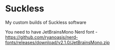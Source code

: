 # Suckless
My custom builds of Suckless software

You need to have JetBrainsMono Nerd font
 -https://github.com/ryanoasis/nerd-fonts/releases/download/v2.1.0/JetBrainsMono.zip
